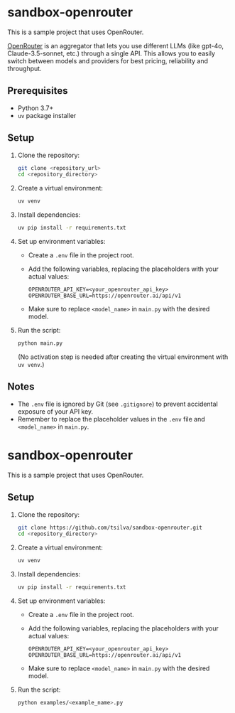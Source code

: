 # sandbox-openrouter

This is a sample project that uses OpenRouter.

[OpenRouter](https://openrouter.ai/) is an aggregator that lets you use different LLMs (like gpt-4o, Claude-3.5-sonnet, etc.) through a single API. This allows you to easily switch between models and providers for best pricing, reliability and throughput.

## Prerequisites

*   Python 3.7+
*   `uv` package installer

## Setup

1.  Clone the repository:

    ```bash
    git clone <repository_url>
    cd <repository_directory>
    ```

2.  Create a virtual environment:

    ```bash
    uv venv
    ```

3.  Install dependencies:

    ```bash
    uv pip install -r requirements.txt
    ```

4.  Set up environment variables:

    *   Create a `.env` file in the project root.
    *   Add the following variables, replacing the placeholders with your actual values:

        ```
        OPENROUTER_API_KEY=<your_openrouter_api_key>
        OPENROUTER_BASE_URL=https://openrouter.ai/api/v1
        ```

    *   Make sure to replace `<model_name>` in `main.py` with the desired model.

5.  Run the script:

    ```bash
    python main.py
    ```

    (No activation step is needed after creating the virtual environment with `uv venv`.)

## Notes

*   The `.env` file is ignored by Git (see `.gitignore`) to prevent accidental exposure of your API key.
*   Remember to replace the placeholder values in the `.env` file and `<model_name>` in `main.py`.
# sandbox-openrouter

This is a sample project that uses OpenRouter.

## Setup

1.  Clone the repository:

    ```bash
    git clone https://github.com/tsilva/sandbox-openrouter.git
    cd <repository_directory>
    ```

2.  Create a virtual environment:

    ```bash
    uv venv
    ```

3.  Install dependencies:

    ```bash
    uv pip install -r requirements.txt
    ```

4.  Set up environment variables:

    *   Create a `.env` file in the project root.
    *   Add the following variables, replacing the placeholders with your actual values:

        ```
        OPENROUTER_API_KEY=<your_openrouter_api_key>
        OPENROUTER_BASE_URL=https://openrouter.ai/api/v1
        ```

    *   Make sure to replace `<model_name>` in `main.py` with the desired model.

5.  Run the script:

    ```bash
    python examples/<example_name>.py
    ```
